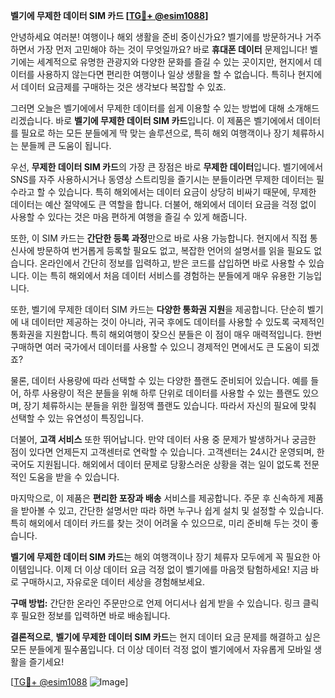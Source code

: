 **벨기에 무제한 데이터 SIM 카드 [[TG💪+ @esim1088](https://t.me/s/esim1088)]**

안녕하세요 여러분! 여행이나 해외 생활을 준비 중이신가요? 벨기에를 방문하거나 거주하면서 가장 먼저 고민해야 하는 것이 무엇일까요? 바로 **휴대폰 데이터** 문제입니다! 벨기에는 세계적으로 유명한 관광지와 다양한 문화를 즐길 수 있는 곳이지만, 현지에서 데이터를 사용하지 않는다면 편리한 여행이나 일상 생활을 할 수 없습니다. 특히나 현지에서 데이터 요금제를 구매하는 것은 생각보다 복잡할 수 있죠.

그러면 오늘은 벨기에에서 무제한 데이터를 쉽게 이용할 수 있는 방법에 대해 소개해드리겠습니다. 바로 **벨기에 무제한 데이터 SIM 카드**입니다. 이 제품은 벨기에에서 데이터를 필요로 하는 모든 분들에게 딱 맞는 솔루션으로, 특히 해외 여행객이나 장기 체류하시는 분들께 큰 도움이 됩니다.

우선, **무제한 데이터 SIM 카드**의 가장 큰 장점은 바로 **무제한 데이터**입니다. 벨기에에서 SNS를 자주 사용하시거나 동영상 스트리밍을 즐기시는 분들이라면 무제한 데이터는 필수라고 할 수 있습니다. 특히 해외에서는 데이터 요금이 상당히 비싸기 때문에, 무제한 데이터는 예산 절약에도 큰 역할을 합니다. 더불어, 해외에서 데이터 요금을 걱정 없이 사용할 수 있다는 것은 마음 편하게 여행을 즐길 수 있게 해줍니다.

또한, 이 SIM 카드는 **간단한 등록 과정**만으로 바로 사용 가능합니다. 현지에서 직접 통신사에 방문하여 번거롭게 등록할 필요도 없고, 복잡한 언어의 설명서를 읽을 필요도 없습니다. 온라인에서 간단히 정보를 입력하고, 받은 코드를 삽입하면 바로 사용할 수 있습니다. 이는 특히 해외에서 처음 데이터 서비스를 경험하는 분들에게 매우 유용한 기능입니다.

또한, 벨기에 무제한 데이터 SIM 카드는 **다양한 통화권 지원**을 제공합니다. 단순히 벨기에 내 데이터만 제공하는 것이 아니라, 귀국 후에도 데이터를 사용할 수 있도록 국제적인 통화권을 지원합니다. 특히 해외여행이 잦으신 분들은 이 점이 매우 매력적입니다. 한번 구매하면 여러 국가에서 데이터를 사용할 수 있으니 경제적인 면에서도 큰 도움이 되겠죠?

물론, 데이터 사용량에 따라 선택할 수 있는 다양한 플랜도 준비되어 있습니다. 예를 들어, 하루 사용량이 적은 분들을 위해 하루 단위로 데이터를 사용할 수 있는 플랜도 있으며, 장기 체류하시는 분들을 위한 월정액 플랜도 있습니다. 따라서 자신의 필요에 맞춰 선택할 수 있는 유연성이 특징입니다.

더불어, **고객 서비스** 또한 뛰어납니다. 만약 데이터 사용 중 문제가 발생하거나 궁금한 점이 있다면 언제든지 고객센터로 연락할 수 있습니다. 고객센터는 24시간 운영되며, 한국어도 지원됩니다. 해외에서 데이터 문제로 당황스러운 상황을 겪는 일이 없도록 전문적인 도움을 받을 수 있습니다.

마지막으로, 이 제품은 **편리한 포장과 배송** 서비스를 제공합니다. 주문 후 신속하게 제품을 받아볼 수 있고, 간단한 설명서만 따라 하면 누구나 쉽게 설치 및 설정할 수 있습니다. 특히 해외에서 데이터 카드를 찾는 것이 어려울 수 있으므로, 미리 준비해 두는 것이 좋습니다.

**벨기에 무제한 데이터 SIM 카드**는 해외 여행객이나 장기 체류자 모두에게 꼭 필요한 아이템입니다. 이제 더 이상 데이터 요금 걱정 없이 벨기에를 마음껏 탐험하세요! 지금 바로 구매하시고, 자유로운 데이터 세상을 경험해보세요.

**구매 방법:** 간단한 온라인 주문만으로 언제 어디서나 쉽게 받을 수 있습니다. 링크 클릭 후 필요한 정보를 입력하면 바로 배송됩니다.

**결론적으로**, **벨기에 무제한 데이터 SIM 카드**는 현지 데이터 요금 문제를 해결하고 싶은 모든 분들에게 필수품입니다. 더 이상 데이터 걱정 없이 벨기에에서 자유롭게 모바일 생활을 즐기세요!

[[TG💪+ @esim1088](https://t.me/s/esim1088) ![Image](https://i.postimg.cc/Y0z9fWf4/image.png)]